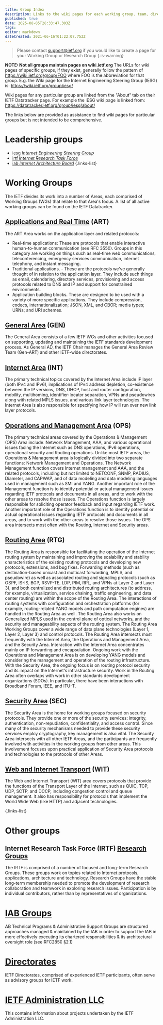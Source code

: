 ```yaml
---
title: Group Index
description: Links to the wiki pages for each working group, team, directorate, etc
published: true
date: 2025-08-05T20:33:47.303Z
tags: 
editor: markdown
dateCreated: 2021-06-16T01:22:07.753Z
---
```


> Please contact support@ietf.org if you would like to create a page for your Working Group or Research Group
{.is-warning}

**NOTE: Not all groups maintain pages on wiki.ietf.org** 
The URLs for wiki pages of specific groups, if they exist, generally follow the pattern of https://wiki.ietf.org/group/FOO where FOO is the abbreviation for that group. E.g. the Wiki page for the Internet Engineering Steering Group (IESG) is: https://wiki.ietf.org/group/iesg/

Wiki pages for any particular group are linked from the "About" tab on their IETF Datatracker page. For example the IESG wiki page is linked from: https://datatracker.ietf.org/group/iesg/about/

The links below are provided as assistance to find wiki pages for particular groups but is not intended to be comprehensive.

# Leadership groups
- [iesg *Internet Engineering Steering Group*](/group/iesg)
- [irtf *Internet Research Task Force*](/group/irtf)
- [iab *Internet Architecture Board*](/group/iab)
{.links-list}

# Working Groups
The IETF divides its work into a number of Areas, each comprised of Working Groups (WGs) that relate to that Area's focus. A list of all active working groups can be found on the IETF Datatracker. 

## [Applications and Real Time](https://datatracker.ietf.org/wg/#ART)  (ART)
The ART Area works on the application layer and related protocols:
+ Real-time applications: These are protocols that enable interactive human-to-human communication (see RFC 3550). Groups in this category are working on things such as real-time web communications, teleconferencing, emergency services communication, internet telephony, and instant messaging.
+ Traditional applications. - These are the protocols we've generally thought of in relation to the application layer. They include such things as email, calendaring, directory services, provisioning and access protocols related to DNS and IP and support for constrained environments. 
+ Application building blocks. These are designed to be used with a variety of more specific applications. They include compression, codecs, internationalization; JSON, XML, and CBOR; media types; URNs; and URI schemes.

## [General Area](https://datatracker.ietf.org/wg/#GEN) (GEN)
The General Area consists of a few IETF WGs and other activities focused on supporting, updating and maintaining the IETF standards development process. As General AD, the IETF Chair manages the General Area Review Team (Gen-ART) and other IETF-wide directorates.

## [Internet Area](https://datatracker.ietf.org/wg/#INT) (INT)
The primary technical topics covered by the Internet Area include IP layer (both IPv4 and IPv6), implications of IPv4 address depletion, co-existence between the IP versions, DNS, DHCP, host and router configuration, mobility, multihoming, identifier-locator separation, VPNs and pseudowires along with related MPLS issues, and various link layer technologies. The Internet Area is also responsible for specifying how IP will run over new link layer protocols.

## [Operations and Management Area](https://datatracker.ietf.org/wg/#OPS) (OPS)
The primary technical areas covered by the Operations & Management (OPS) Area include: Network Management, AAA, and various operational issues facing the Internet such as DNS operations, IPv6 operations, operational security and Routing operations. Unlike most IETF areas, the Operations & Management area is logically divided into two separate functions: Network Management and Operations. The Network Management function covers Internet management and AAA, and the related protocols, including but not limited to NETCONF, SNMP, RADIUS, Diameter, and CAPWAP, and of data modeling and data modeling languages used in management such as SMI and YANG. Another important role of the Management function is to identify potential or actual management issues regarding IETF protocols and documents in all areas, and to work with the other areas to resolve those issues. The Operations function is largely responsible for soliciting operator feedback and input regarding IETF work. Another important role of the Operations function is to identify potential or actual operational issues regarding IETF protocols and documents in all areas, and to work with the other areas to resolve those issues. The OPS area intersects most often with the Routing, Internet and Security areas.

## [Routing Area](https://datatracker.ietf.org/wg/#RTG) (RTG)
The Routing Area is responsible for facilitating the operation of the Internet routing system by maintaining and improving the scalability and stability characteristics of the existing routing protocols and developing new protocols, extensions, and bug fixes. Forwarding methods (such as destination-based unicast and multicast forwarding, MPLS, and pseudowire) as well as associated routing and signaling protocols (such as OSPF, IS-IS, BGP, RSVP-TE, LDP, PIM, RPL, and VPNs at Layer 2 and Layer 3), and both centralized and distributed routing architectures (to address, for example, virtualization, service chaining, traffic engineering, and data center routing) are within the scope of the Routing Area. The interactions of routing systems with configuration and orchestration platforms (for example, routing-related YANG models and path computation engines) are handled in the Routing Area as well. The Routing Area also works on Generalized MPLS used in the control plane of optical networks, and the security and manageability aspects of the routing system. The Routing Area Working Groups cover a wide range of data plane technologies (Layer 1, Layer 2, Layer 3) and control protocols. The Routing Area intersects most frequently with the Internet Area, the Operations and Management Area, and the Security Area. Interaction with the Internet Area concentrates mainly on IP forwarding and encapsulation. Ongoing work with the Operations and Management Area is on developing YANG models and considering the management and operation of the routing infrastructure. With the Security Area, the ongoing focus is on routing protocol security and its impact on the Internet's infrastructure security. Work in the Routing Area often overlaps with work in other standards development organizations (SDOs). In particular, there have been interactions with Broadband Forum, IEEE, and ITU-T.

## [Security Area](https://datatracker.ietf.org/wg/#SEC) (SEC)
The Security Area is the home for working groups focused on security protocols. They provide one or more of the security services: integrity, authentication, non-repudiation, confidentiality, and access control. Since many of the security mechanisms needed to provide these security services employ cryptography, key management is also vital. The Security Area intersects with all other IETF Areas, and the participants are frequently involved with activities in the working groups from other areas. This involvement focuses upon practical application of Security Area protocols and technologies to the protocols of other Areas.

## [Web and Internet Transport](https://datatracker.ietf.org/wg/#WIT) (WIT)
The Web and Internet Transport (WIT) area covers protocols that provide the functions of the Transport Layer of the Internet, such as QUIC, TCP, UDP, SCTP, and DCCP, including congestion control and queue management. It also has responsibility for protocols that implement the World Wide Web (like HTTP) and adjacent technologies.

{.links-list}

# Other groups

## Internet Research Task Force (IRTF) [Research Groups](https://datatracker.ietf.org/rg/)
The IRTF is comprised of a number of focused and long-term Research Groups. These groups work on topics related to Internet protocols, applications, architecture and technology. Research Groups have the stable long-term membership needed to promote the development of research collaboration and teamwork in exploring research issues. Participation is by individual contributors, rather than by representatives of organizations.

# [IAB Groups](https://datatracker.ietf.org/program/)
AB Technical Programs & Administrative Support Groups are structured approaches managed & maintained by the IAB in order to support the IAB in more effectively executing its chartered responsibilities & its architectural oversight role (see RFC2850 §2.1)

# [Directorates](https://datatracker.ietf.org/dir/)
IETF Directorates, comprised of experienced IETF participants, often serve as advisory groups for IETF work.

# [IETF Administration LLC](/group/llc/)
This contains information about projects undertaken by the IETF Administration LLC.
